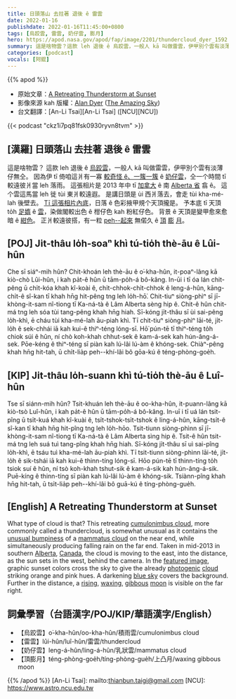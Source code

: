 ```yaml
---
title: 日頭落山 去拄著 退後 ê 雷雲
date: 2022-01-16
publishdate: 2022-01-16T11:45:00+0800
tags: [烏跤雲, 雷雲, 奶仔雲, 膨月]
hero: https://apod.nasa.gov/apod/fap/image/2201/thundercloud_dyer_1592.jpg
summary: 這是啥物雲？這款 leh 退後 ê 烏跤雲，一般人 kā 叫做雷雲，伊甲別个雲有淡薄仔無仝。
categories: [podcast]
vocals: [阿錕]
---
```


{{% apod %}}

- 原始文章：[A Retreating Thunderstorm at Sunset](https://apod.nasa.gov/apod/ap220116.html)
- 影像來源 kah 版權：[Alan Dyer](https://amazingsky.net/about/) ([The Amazing Sky](https://amazingsky.net/))
- 台文翻譯：[An-Li Tsai][An-Li Tsai] ([NCU][NCU])

{{< podcast "ckz1i7pq81fsk0930ryvn8tvm" >}}

## [漢羅] 日頭落山 去拄著 退後 ê 雷雲
這是啥物雲？
這款 leh 退後 ê [烏跤雲][cumulonimbus cloud]，一般人 kā 叫做雷雲，伊甲別个雲有淡薄仔無仝。
因為伊 tī 倚咱這爿有一寡 [較奇怪 ê、一簇一簇][unusual bumpiness t] ê [奶仔雲][mammatus cloud]，仝一个時間 tī 較遠彼爿當 leh 落雨。
這張相片是 2013 年中 tī [加拿大][Canada] ê 南 [Alberta 省][Alberta] 翕 ê。
這个雲這馬當 leh 徙 tùi 東爿較遠遐。
是講日頭是 ùi 西爿落去，會走 tùi kha-mé-lah 後壁去。
[Tī 這張相片內底][featured image]，日落 ê 色彩掖甲規个天頂攏是。
予本底 tī 天頂 to̍h [足媠][photogenic] ê [雲][cloud]，染做閣較出色 ê 柑仔色 kah 粉紅仔色。
背景 ê 天頂是變甲愈來愈暗 ê [紺色][blue sky]。
正爿較遠彼搭，有一粒 [peh--起來][rising] 無偌久 ê [頂][waxing] [膨][gibbous] [月][moon]。

## [POJ] Ji̍t-thâu lo̍h-soaⁿ khì tú-tio̍h thè-āu ê Lûi-hûn
Che sī siáⁿ-mih hûn?
Chit-khoán leh thè-āu ê o͘-kha-hûn, it-poaⁿ-lâng kā kiò-chò Lûi-hûn, i kah pa̍t-ê hûn ū tām-po̍h-á bô-kâng.
In-ūi i tī óa lán chit-pêng ū chi̍t-kóa khah kî-koài ê, chi̍t-chhok-chi̍t-chhok ê leng-á-hûn, kāng-chi̍t-ê sî-kan tī khah hn̄g hit-pêng tng leh lo̍h-hō͘.
Chit-tiuⁿ siòng-phìⁿ sī jī-khòng-it-sam nî-tiong tī Ka-ná-tà ê Lâm Alberta sèng hip ê.
Chit-ê hûn chit-má tng leh sóa tùi tang-pêng khah hn̄g hiah.
Sī-kóng ji̍t-thâu sī ùi sai-pêng lo̍h-khì, ē cháu tùi kha-mé-lah āu-piah khì.
Tī chit-tiuⁿ siòng-phìⁿ lāi-té, ji̍t-lo̍h ê sek-chhái iā kah kui-ê thiⁿ-téng lóng-sī.
Hō͘ pún-tē tī thiⁿ-téng to̍h chiok súi ê hûn, ní chò koh-khah chhut-sek ê kam-á-sek kah hún-âng-á-sek.
Pōe-kéng ê thiⁿ-téng sī piàn kah lú-lâi lú-àm ê khóng-sek.
Chiàⁿ-pêng khah hn̄g hit-tah, ū chi̍t-lia̍p peh--khí-lâi bô gōa-kú ê téng-phòng-goe̍h.


## [KIP] Ji̍t-thâu lo̍h-suann khì tú-tio̍h thè-āu ê Luî-hûn
Tse sī siánn-mih hûn?
Tsit-khuán leh thè-āu ê oo-kha-hûn, it-puann-lâng kā kiò-tsò Luî-hûn, i kah pa̍t-ê hûn ū tām-po̍h-á bô-kâng.
In-uī i tī uá lán tsit-pîng ū tsi̍t-kuá khah kî-kuài ê, tsi̍t-tshok-tsi̍t-tshok ê ling-á-hûn, kāng-tsi̍t-ê sî-kan tī khah hn̄g hit-pîng tng leh lo̍h-hōo.
Tsit-tiunn siòng-phìnn sī jī-khòng-it-sam nî-tiong tī Ka-ná-tà ê Lâm Alberta sìng hip ê.
Tsit-ê hûn tsit-má tng leh suá tuì tang-pîng khah hn̄g hiah.
Sī-kóng ji̍t-thâu sī uì sai-pîng lo̍h-khì, ē tsáu tuì kha-mé-lah āu-piah khì.
Tī tsit-tiunn siòng-phìnn lāi-té, ji̍t-lo̍h ê sik-tshái iā kah kui-ê thinn-tíng lóng-sī.
Hōo pún-tē tī thinn-tíng to̍h tsiok suí ê hûn, ní tsò koh-khah tshut-sik ê kam-á-sik kah hún-âng-á-sik.
Puē-kíng ê thinn-tíng sī piàn kah lú-lâi lú-àm ê khóng-sik.
Tsiànn-pîng khah hn̄g hit-tah, ū tsi̍t-lia̍p peh--khí-lâi bô guā-kú ê tíng-phòng-gue̍h.

## [English] A Retreating Thunderstorm at Sunset
What type of cloud is that?
This retreating [cumulonimbus cloud][cumulonimbus cloud], more commonly called a thundercloud, is somewhat unusual as it contains the [unusual bumpiness][unusual bumpiness e] of a [mammatus cloud][mammatus cloud] on the near end, while simultaneously producing falling rain on the far end.
Taken in mid-2013 in southern [Alberta][Alberta], [Canada][Canada], the cloud is moving to the east, into the distance, as the sun sets in the west, behind the camera.
In the [featured image][featured image], graphic sunset colors cross the sky to give the already [photogenic][photogenic] [cloud][cloud] striking orange and pink hues.
A darkening [blue sky][blue sky] covers the background.
Further in the distance, a [rising][rising], [waxing][waxing], [gibbous][gibbous] [moon][moon] is visible on the far right.

## 詞彙學習（台語漢字/POJ/KIP/華語漢字/English）
- 【烏跤雲】o͘-kha-hûn/oo-kha-hûn/積雨雲/cumulonimbus cloud
- 【雷雲】lûi-hûn/luî-hûn/雷雲/thundercloud
- 【奶仔雲】leng-á-hûn/ling-á-hûn/乳狀雲/mammatus cloud
- 【頂膨月】téng-phòng-goe̍h/tíng-phòng-gue̍h/上凸月/waxing gibbous moon


{{% /apod %}}
[An-Li Tsai]: mailto:thianbun.taigi@gmail.com
[NCU]: https://www.astro.ncu.edu.tw


[cumulonimbus cloud]:https://en.wikipedia.org/wiki/Cumulonimbus_cloud
[unusual bumpiness e]:https://apod.nasa.gov/apod/ap210811.html
[unusual bumpiness t]:https://apod.tw/daily/20210811/
[mammatus cloud]:https://en.wikipedia.org/wiki/Mammatus_cloud
[Alberta]:https://youtu.be/aNgPKawdaRY
[Canada]:https://en.wikipedia.org/wiki/Canada
[featured image]:https://www.flickr.com/photos/iyacalgary/9083646144/in/pool-apods/
[photogenic]:https://i.pinimg.com/originals/d4/86/20/d4862057e11e7ae17d5f46c00c059c64.jpg
[cloud]:https://www.nasa.gov/audience/forstudents/5-8/features/nasa-knows/what-are-clouds-58.html
[blue sky]:https://spaceplace.nasa.gov/blue-sky/
[rising]:https://apod.nasa.gov/apod/ap121208.html
[waxing]:https://starchild.gsfc.nasa.gov/docs/StarChild/questions/question3.html
[gibbous]:https://apod.nasa.gov/apod/ap181119.html
[moon]:https://svs.gsfc.nasa.gov/4955
